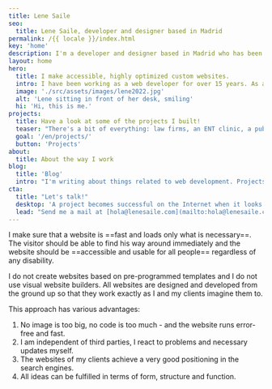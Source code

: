 ```yaml
---
title: Lene Saile
seo:
  title: Lene Saile, developer and designer based in Madrid
permalink: /{{ locale }}/index.html
key: 'home'
description: I'm a developer and designer based in Madrid who has been building for the web professionally since 2008. I make accessible, highly optimized custom websites.
layout: home
hero:
  title: I make accessible, highly optimized custom websites.
  intro: I have been working as a web developer for over 15 years. As a freelancer and on behalf of agencies I have developed and designed countless websites for small and medium-sized enterprises, freelancers, individuals, associations and foundations. I mainly work with the Jamstack architecture and WordPress.
  image: './src/assets/images/lene2022.jpg'
  alt: 'Lene sitting in front of her desk, smiling'
  hi: 'Hi, this is me.'
projects:
  title: Have a look at some of the projects I built!
  teaser: "There's a bit of everything: law firms, an ENT clinic, a public school, a cultural foundation, music groups..."
  goal: '/en/projects/'
  button: 'Projects'
about:
  title: About the way I work
blog:
  title: 'Blog'
  intro: "I'm writing about things related to web development. Projects, approaches and observations, things I have learned or consider important."
cta:
  title: "Let's talk!"
  desktop: 'A project becomes successful on the Internet when it looks good, feels good and works with clean, secure technology. Since 2008 I create compelling web experiences with attention to detail.'
  lead: "Send me a mail at [hola@lenesaile.com](mailto:hola@lenesaile.com) and tell me about your project, opportunities or whatever you have in mind! I'm always up for a chat."
---
```


I make sure that a website is ==fast and loads only what is necessary==. The visitor should be able to find his way around immediately and the website should be ==accessible and usable for all people== regardless of any disability.

I do not create websites based on pre-programmed templates and I do not use visual website builders. All websites are designed and developed from the ground up so that they work exactly as I and my clients imagine them to.

This approach has various advantages:

1. No image is too big, no code is too much - and the website runs error-free and fast.
2. I am independent of third parties, I react to problems and necessary updates myself.
3. The websites of my clients achieve a very good positioning in the search engines.
4. All ideas can be fulfilled in terms of form, structure and function.
